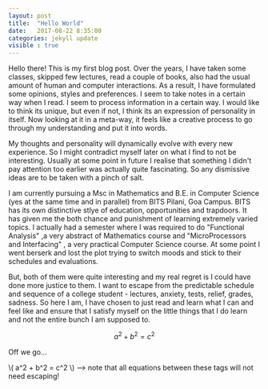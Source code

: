 ```yaml
---
layout: post
title:  "Hello World"
date:   2017-08-22 8:35:00
categories: jekyll update
visible : true
---
```


Hello there! This is my first blog post. Over the years, I have taken some classes, skipped few lectures, read a couple of books, also had the usual amount of human and computer interactions. As a result, I have formulated some opinions, styles and preferences. I seem to take notes in a certain way when I read. I seem to process information in a certain way. I would like to think its unique, but even if not, I think its an expression of personality in itself. Now looking at it in a meta-way, it feels like a creative process to go through my understanding and put it into words. 

My thoughts and personality will dynamically evolve with every new experience. So I might contradict myself later on what I find to not be interesting. Usually at some point in future I realise that something I didn't pay attention too earlier was actually quite fascinating. So any dismissive ideas are to be taken with a pinch of salt.

I am currently pursuing a Msc in Mathematics and B.E. in Computer Science (yes at the same time and in parallel) from BITS Pilani, Goa Campus. BITS has its own distinctive stlye of education, opportunities and trapdoors. It has given me the both chance and punishment of learning extremely varied topics. I actually had a semester where I was required to do "Functional Analysis" ,a very abstract of Mathematics course and "MicroProcessors and Interfacing" , a very practical Computer Science course. At some point I went berserk and lost the plot trying to switch moods and stick to their schedules and evaluations. 

But, both of them were quite interesting and my real regret is I could have done more justice to them. I want to escape from the predictable schedule and sequence of a college student - lectures, anxiety, tests, relief,  grades, sadness. So here I am, I have chosen to just read and learn what I can and feel like and ensure that I satisfy myself on the little things that I do learn and not the entire bunch I am supposed to. 

$$a^2 + b^2 = c^2$$

Off we go...

\\( a^2 + b^2 = c^2 \\) --> note that all equations between these tags will not need escaping! 


